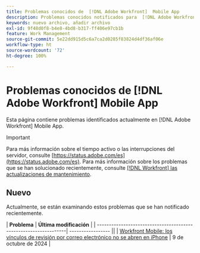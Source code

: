 ```yaml
---
title: Problemas conocidos de  [!DNL Adobe Workfront]  Mobile App
description: Problemas conocidos notificados para  [!DNL Adobe Workfront]  Mobile App
keywords: nuevo archivo, añadir archivo
exl-id: 9f48d0f8-b4e8-4bd8-b317-ff406e97cb1b
feature: Work Management
source-git-commit: 5e22dd915d5c6a7ca2d0285f83824d4df36af06e
workflow-type: ht
source-wordcount: '72'
ht-degree: 100%

---
```


# Problemas conocidos de [!DNL Adobe Workfront] Mobile App

Esta página contiene problemas identificados actualmente en [!DNL Adobe Workfront] Mobile App.

>[!IMPORTANT]
>
>Para más información sobre el tiempo activo o las interrupciones del servidor, consulte [https://status.adobe.com/es](https://status.adobe.com/es). Para más información sobre los problemas que se han solucionado recientemente, consulte [[!DNL Workfront] las actualizaciones de mantenimiento](../maintenance/current-updates.md).

<!--**There are currently no known issues for [!DNL Workfront Mobile]**-->

## Nuevo

Actualmente, se están examinando estos problemas que se han notificado recientemente.

| **Problema** | **Última modificación** |
| -----------------------------------------------------------------| ----------------- ||
| [Workfront Mobile: los vínculos de revisión por correo electrónico no se abren en iPhone](known-issues-workfront/wf-mobile-proof-email-link-wont-open.md) | 9 de octubre de 2024 |

<!--
## Current Issues

|Issue  |Last Modified   | 
|---|---|
|Issue text  | YYYY/MM/DD  | 
-->